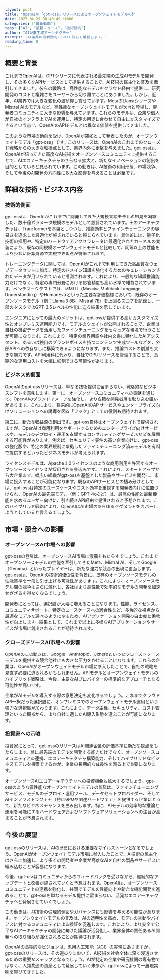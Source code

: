 ```yaml
---
layout: post
title: "OpenAIの「gpt-oss」リリースによるオープンウェイトモデルの�"
date: 2025-08-29 08:40:49 +0000
categories: ["最新動向"]
tags: ["AI", "最新ニュース", "技術動向"]
author: "AI記事生成アーキテクチャ"
excerpt: "AI業界の最新動向について詳しく解説します。"
reading_time: 8
---
```


## 概要と背景

これまでOpenAIは、GPTシリーズに代表される最先端の生成AIモデルを開発し、その多くをAPIサービスとして提供することで、AI技術の民主化と普及を牽引してきました。彼らの戦略は、高性能なモデルをクラウド経由で提供し、研究開発のコストと複雑さをユーザーから切り離すことにありました。しかし、近年、AI業界では大きな変化の波が押し寄せています。MetaのLlamaシリーズやMistral AIのモデルなど、高性能なオープンウェイトモデルが次々と登場し、開発者コミュニティに大きな影響を与えています。これらのモデルは、企業や個人が自社のインフラ上でAIを運用し、特定の用途に合わせて自由にカスタマイズできるという点で、OpenAIのAPIモデルとは異なる価値を提供してきました。

このような市場の動向を受け、OpenAIが突如として発表したのが、オープンウェイトモデル「gpt-oss」です。このリリースは、OpenAIのこれまでのクローズド戦略からの大きな転換点として、業界内外に衝撃を与えました。gpt-ossは、OpenAIが培ってきた高度なAI技術をオープンソースコミュニティに提供することで、AIエコアーキテクチャのさらなる拡大と、新たなイノベーションの創出を目的としていると見られています。この動きは、AI技術の利用形態、市場競争、そして今後のAI開発の方向性に多大な影響を与えることは必至です。

## 詳細な技術・ビジネス内容

### 技術的側面

gpt-ossは、OpenAIがこれまでに開発してきた大規模言語モデルの知見を凝縮した、数十億パラメータ規模のモデルとして設計されています。そのアーキテクチャは、Transformerを基盤としつつも、推論効率とファインチューニングの容易さを追求した最適化が施されていると報じられています。具体的には、量子化技術の採用や、特定のハードウェアアクセラレータに最適化されたカーネルの実装により、既存の同規模オープンウェイトモデルと比較して、同等以上の性能をより少ない計算資源で実現できる点が特筆されます。

トレーニングデータに関しては、OpenAIがこれまで利用してきた高品質なウェブデータセットに加え、特定のドメイン知識を強化するためのキュレーションされたデータが用いられていると推測されます。これにより、一般的な知識推論能力だけでなく、特定の専門分野における応答精度も高い水準で維持されています。ベンチマークテストでは、MMLU（Massive Multitask Language Understanding）やHumanEvalといった主要な評価指標において、既存のオープンソースモデル（例：Llama 3 8B、Mistral 7B）を上回るスコアを記録し、一部のタスクではGPT-3.5レベルの性能に迫る結果を示しています。

エンジニアにとっての最大のメリットは、gpt-ossが提供する高いカスタマイズ性とオンプレミス運用能力です。モデルのウェイトが公開されることで、企業は自社の機密データを活用したファインチューニングをセキュアな環境で行うことが可能になります。これにより、特定の業界用語や社内文書に特化したAIアシスタント、あるいは独自のブランドボイスを持つコンテンツ生成ツールなどを、外部APIへの依存なしに構築できるようになります。また、推論コストの削減も大きな魅力です。API利用料に代わり、自社でGPUリソースを管理することで、長期的な運用コストを大幅に抑制できる可能性があります。

### ビジネス的側面

OpenAIのgpt-ossリリースは、単なる技術提供に留まらない、戦略的なビジネスシフトを意味します。第一に、オープンソースコミュニティへの貢献を通じて、OpenAIのブランドイメージを強化し、より広範な開発者層を取り込む狙いがあります。これにより、将来的にOpenAIのAPIサービスやエンタープライズ向けソリューションへの誘導を図る「フック」としての役割も期待されます。

第二に、新たな収益源の創出です。gpt-oss自体はオープンウェイトで提供されますが、OpenAIは商用利用をサポートするためのエンタープライズ向けサービスや、モデルのデプロイ・運用を支援するコンサルティングサービスなどを展開する可能性があります。例えば、セキュリティ要件の高い企業向けに、gpt-ossの強化版や、特定の業界規制に準拠したファインチューニング済みモデルを有料で提供するといったビジネスモデルが考えられます。

ライセンスモデルは、Apache 2.0ライセンスのような商用利用を許容するオープンソースライセンスが採用される見込みです。これにより、スタートアップから大企業まで、幅広い組織がgpt-ossを基盤とした製品やサービスを開発し、市場に投入することが可能になります。既存のAPIサービスとの棲み分けとしては、gpt-ossは特定のユースケースやコスト効率を重視する開発者向けに位置づけられ、OpenAIの最先端モデル（例：GPT-4oなど）は、最高の性能と最新機能を求めるユーザー向けに、引き続きAPI経由で提供されると予想されます。このハイブリッド戦略により、OpenAIはAI市場のあらゆるセグメントをカバーしようとしていると言えるでしょう。

## 市場・競合への影響

### オープンソースAI市場への影響

gpt-ossの登場は、オープンソースAI市場に激震をもたらすでしょう。これまでオープンソースモデルの性能を牽引してきたMeta、Mistral AI、そしてGoogle（Gemma）といったプレイヤーは、新たな強力な競合の出現に直面します。gpt-ossは、OpenAIの技術的優位性を背景に、既存のオープンソースモデルの性能基準を一段と引き上げる可能性があります。これにより、オープンソースモデル間の競争はさらに激化し、各社はより高性能で効率的なモデルの開発を加速せざざるを得なくなるでしょう。

開発者にとっては、選択肢が大幅に増えることになります。性能、ライセンス、コミュニティサポート、特定のユースケースへの適合性など、多角的な視点から最適なモデルを選べるようになるため、AIアプリケーション開発の自由度と柔軟性が向上します。結果として、これまで以上に多様なAIアプリケーションやサービスが市場に創出されることが期待されます。

### クローズドソースAI市場への影響

OpenAIのこの動きは、Google、Anthropic、Cohereといったクローズドソースモデルを提供する競合他社にも大きな圧力をかけることになります。これらの企業は、OpenAIがオープンウェイトモデル市場に参入したことで、自社の戦略を見直す必要に迫られるかもしれません。APIモデルとオープンウェイトモデルのハイブリッド戦略は、今後、主要なAIプロバイダーの標準的なアプローチとなる可能性が高いです。

企業がAIモデルを導入する際の意思決定も変化するでしょう。これまでクラウドAPI一択だった選択肢に、オンプレミスでのオープンウェイトモデル運用という強力な選択肢が加わります。これにより、データ主権、セキュリティ、コスト管理といった観点から、より自社に適したAI導入形態を選ぶことが可能になります。

### 投資家への示唆

投資家にとって、gpt-ossのリリースはAI関連企業の評価基準に新たな視点をもたらします。単に最先端のモデルを開発する能力だけでなく、オープンソースコミュニティとの連携、エコアーキテクチャ構築能力、そしてハイブリッドなビジネスモデルを構築できるかが、企業の長期的な成長性を測る上で重要になります。

オープンソースAIエコアーキテクチャへの投資機会も拡大するでしょう。gpt-ossのような高性能なオープンウェイトモデルの普及は、ファインチューニングサービス、モデルのデプロイ・運用ツール、データセットプロバイダー、そしてAIインフラストラクチャ（特にGPUや関連ハードウェア）を提供する企業にとって、新たなビジネスチャンスを生み出します。特に、AIモデルの効率的な推論と運用を可能にするハードウェアおよびソフトウェアソリューションへの注目が高まることが予想されます。

## 今後の展望

gpt-ossのリリースは、AIの歴史における重要なマイルストーンとなるでしょう。OpenAIがオープンウェイトモデル市場に参入したことで、AI技術の民主化はさらに加速し、より多くの開発者や企業が高度なAIを自社の製品やサービスに組み込むことが容易になります。

今後、gpt-ossはコミュニティからのフィードバックを受けながら、継続的なアップデートと改善が施されていくと予想されます。OpenAIは、オープンソースコミュニティとの連携を強化し、共同でモデルの性能向上や新たな機能開発を進めることで、gpt-ossを単なるモデル提供に留まらない、活発なエコアーキテクチャへと発展させていくでしょう。

この動きは、AI技術の倫理的側面やガバナンスにも影響を与える可能性があります。オープンウェイトモデルの普及は、AIの透明性を高め、モデルの挙動やバイアスに対するコミュニティによる検証を促進します。これにより、より安全で公平なAIアーキテクチャの開発に向けた議論が活発化し、業界全体の責任あるAI開発への取り組みが強化されることが期待されます。

OpenAIの長期的なビジョンは、汎用人工知能（AGI）の実現にありますが、gpt-ossのリリースは、その道のりにおいて、AI技術を社会全体に深く浸透させるための重要なステップとなるでしょう。AIが特定の企業や研究機関の専有物ではなく、人類共通の資産として発展していく未来が、gpt-ossによって一層現実味を帯びてきました。
